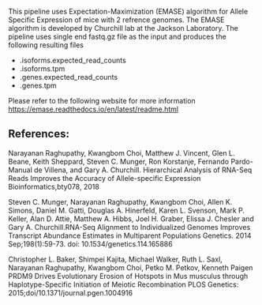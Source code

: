 This pipeline uses Expectation-Maximization (EMASE) algorithm for Allele
Specific Expression of mice with 2 refrence genomes. The EMASE algorithm
is developed by Churchill lab at the Jackson Laboratory.
The pipeline uses single end fastq.gz file as the input and produces the
following resulting files

* .isoforms.expected_read_counts
* .isoforms.tpm
* .genes.expected_read_counts
* .genes.tpm

Please refer to the following website for more information
https://emase.readthedocs.io/en/latest/readme.html

## References:
Narayanan Raghupathy, Kwangbom Choi, Matthew J. Vincent, Glen L. Beane, 
Keith Sheppard, Steven C. Munger, Ron Korstanje, 
Fernando Pardo-Manual de Villena, and Gary A. Churchill. 
Hierarchical Analysis of RNA-Seq Reads Improves the Accuracy of 
Allele-specific Expression Bioinformatics,bty078, 2018


Steven C. Munger, Narayanan Raghupathy, Kwangbom Choi, Allen K. Simons, 
Daniel M. Gatti, Douglas A. Hinerfeld, Karen L. Svenson, Mark P. Keller, 
Alan D. Attie, Matthew A. Hibbs, Joel H. Graber, Elissa J. Chesler 
and Gary A. Churchill.RNA-Seq Alignment to Individualized Genomes 
Improves Transcript Abundance Estimates in Multiparent Populations 
Genetics. 2014 Sep;198(1):59-73. doi: 10.1534/genetics.114.165886

Christopher L. Baker, Shimpei Kajita, Michael Walker, Ruth L. Saxl, 
Narayanan Raghupathy, Kwangbom Choi, Petko M. Petkov, Kenneth Paigen 
PRDM9 Drives Evolutionary Erosion of Hotspots in Mus musculus through 
Haplotype-Specific Initiation of Meiotic Recombination
PLOS Genetics: 2015;doi/10.1371/journal.pgen.1004916